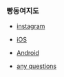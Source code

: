 ### 빵동여지도

- [instagram](https://instagram.com/bbang_map)
- [iOS](https://apple.co/3gifdKB)
- [Android](https://bit.ly/3IKrYcH)

- [any questions](https://github.com/bbangmap/.github/issues/new)
